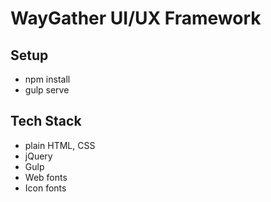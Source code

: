 # WayGather UI/UX Framework

## Setup

- npm install
- gulp serve

## Tech Stack

- plain HTML, CSS
- jQuery
- Gulp
- Web fonts
- Icon fonts
